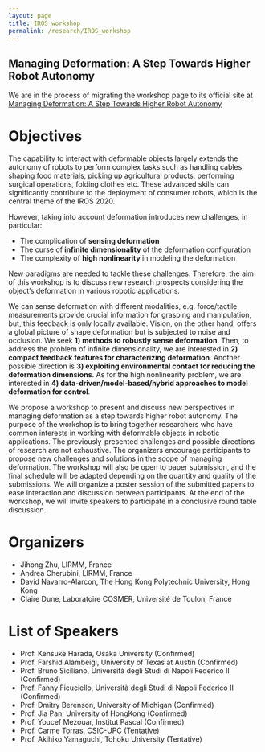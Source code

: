 ```yaml
---
layout: page
title: IROS workshop
permalink: /research/IROS_workshop
---
```


## Managing Deformation: A Step Towards Higher Robot Autonomy
We are in the process of migrating the workshop page to its official site at [Managing Deformation: A Step Towards Higher Robot Autonomy](https://www.lirmm.fr/recherche/equipes/idh/DefWorkshop)

# Objectives
The capability to interact with deformable objects largely extends the autonomy of robots to perform complex tasks such as handling cables, shaping food materials, picking up agricultural products, performing surgical operations, folding clothes etc. These advanced skills can significantly contribute to the deployment of consumer robots, which is the central theme of the IROS 2020.

However, taking into account deformation introduces new challenges, in particular:
- The complication of **sensing deformation**
- The curse of **infinite dimensionality** of the deformation configuration
- The complexity of **high nonlinearity** in modeling the deformation

New paradigms are needed to tackle these challenges. Therefore, the aim of  this workshop is to discuss new research prospects considering the object’s deformation in various robotic applications.

We can sense deformation with different modalities, e.g. force/tactile measurements provide crucial information for grasping and manipulation, but, this feedback is only locally available. Vision, on the other hand, offers a global picture of shape deformation but is subjected to noise and occlusion. We seek **1) methods to robustly sense deformation**. Then, to address the problem of infinite dimensionality, we are interested in **2) compact feedback features for characterizing deformation**. Another possible direction is **3) exploiting environmental contact for reducing the deformation dimensions**. As for the high nonlinearity problem, we are interested in **4) data-driven/model-based/hybrid approaches to model deformation for control**.

We propose a workshop to present and discuss new perspectives in managing deformation as a step towards higher robot autonomy. The purpose of the workshop is to bring together researchers who have common interests in working with deformable objects in robotic applications. The previously-presented challenges and possible directions of research are not exhaustive. The organizers encourage participants to propose new challenges and solutions in the scope of managing deformation. The workshop will also be open to paper submission, and the final schedule will be adapted depending on the quantity and quality of the submissions. We will organize a poster session of the submitted papers to ease interaction and discussion between participants. At the end of the workshop, we will invite speakers to participate in a conclusive round table discussion.

# Organizers
- Jihong Zhu, LIRMM, France
- Andrea Cherubini, LIRMM, France
- David Navarro-Alarcon, The Hong Kong Polytechnic University, Hong Kong
- Claire Dune, Laboratoire COSMER, Université de Toulon, France

# List of Speakers
- Prof. Kensuke Harada, Osaka University (Confirmed)
- Prof. Farshid Alambeigi, University of Texas at Austin (Confirmed)
- Prof. Bruno Siciliano, Università degli Studi di Napoli Federico II (Confirmed)
- Prof. Fanny Ficuciello, Università degli Studi di Napoli Federico II (Confirmed)
- Prof. Dmitry Berenson, University of Michigan (Confirmed)
- Prof. Jia Pan, University of HongKong (Confirmed)
- Prof. Youcef Mezouar, Institut Pascal (Confirmed)
- Prof. Carme Torras, CSIC-UPC (Tentative)
- Prof. Akihiko Yamaguchi, Tohoku University (Tentative)
